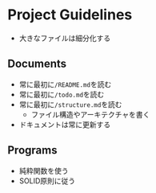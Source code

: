 # Project Guidelines

* 大きなファイルは細分化する

## Documents

* 常に最初に`/README.md`を読む
* 常に最初に`/todo.md`を読む
* 常に最初に`/structure.md`を読む
    * ファイル構造やアーキテクチャを書く
* ドキュメントは常に更新する

## Programs

* 純粋関数を使う
* SOLID原則に従う
